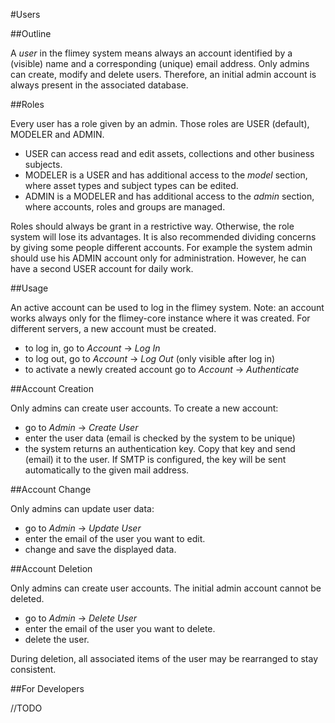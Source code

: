 #Users

##Outline

A *user* in the flimey system means always an account identified by a (visible) name and a 
corresponding (unique) email address. Only admins can create, modify and delete users. Therefore, an initial
admin account is always present in the associated database.

##Roles

Every user has a role given by an admin. Those roles are USER (default), MODELER and ADMIN.

* USER can access read and edit assets, collections and other business subjects.
* MODELER is a USER and has additional access to the *model* section, where asset types and subject types can be edited.
* ADMIN is a MODELER and has additional access to the *admin* section, where accounts, roles and groups are managed.

Roles should always be grant in a restrictive way. Otherwise, the role system will lose its advantages.
It is also recommended dividing concerns by giving some people different accounts. For example the system admin should use 
his ADMIN account only for administration. However, he can have a second USER account for daily work.

##Usage

An active account can be used to log in the flimey system. Note: an account works always only for the flimey-core instance 
where it was created. For different servers, a new account must be created.

* to log in, go to *Account* -> *Log In*
* to log out, go to *Account* -> *Log Out* (only visible after log in)
* to activate a newly created account go to *Account* -> *Authenticate*

##Account Creation

Only admins can create user accounts. To create a new account:

* go to *Admin* -> *Create User*
* enter the user data (email is checked by the system to be unique)
* the system returns an authentication key. Copy that key and send (email) it to the user. If SMTP is configured, the key 
will be sent automatically to the given mail address.

##Account Change

Only admins can update user data:

* go to *Admin* -> *Update User*
* enter the email of the user you want to edit.
* change and save the displayed data.

##Account Deletion

Only admins can create user accounts. The initial admin account cannot be deleted.

* go to *Admin* -> *Delete User*
* enter the email of the user you want to delete.
* delete the user.

During deletion, all associated items of the user may be rearranged to stay consistent. 

##For Developers

//TODO